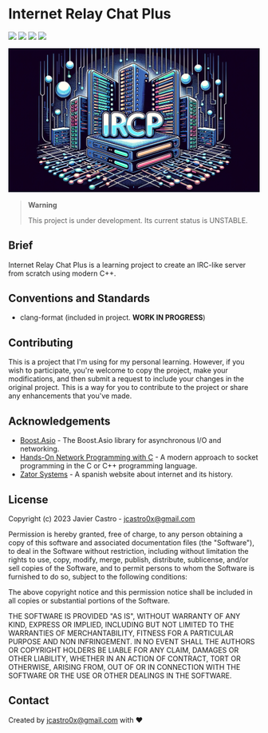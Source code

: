 # Internet Relay Chat Plus

![](https://img.shields.io/badge/Network%20Project-IRCP-green?style=plastic&logoWidth=200&logoHeight=50)
![](https://img.shields.io/badge/license-MIT-blue.svg)
![](https://github.com/jcastro0x/ircp/actions/workflows/win64-latest.yml/badge.svg)
![](https://github.com/jcastro0x/ircp/actions/workflows/ubuntu-latest.yml/badge.svg)

![header.png](header.png)


> **Warning**
>
> This project is under development. Its current status is UNSTABLE.

## Brief
Internet Relay Chat Plus is a learning project to create an IRC-like server from scratch using modern C++.

## Conventions and Standards
- clang-format (included in project. **WORK IN PROGRESS**)

## Contributing

This is a project that I'm using for my personal learning. However, if you wish to participate, you're welcome to copy 
the project, make your modifications, and then submit a request to include your changes in the original project. This is
a way for you to contribute to the project or share any enhancements that you've made.

## Acknowledgements

- [Boost.Asio](https://www.boost.org/doc/libs/1_77_0/doc/html/boost_asio.html) - The Boost.Asio library for asynchronous I/O and networking.
- [Hands-On Network Programming with C](https://handsonnetworkprogramming.com/) - A modern approach to socket programming in the C or C++ programming language.
- [Zator Systems](https://www.zator.com/Internet/index.htm) - A spanish website about internet and its history.

## License
Copyright (c) 2023 Javier Castro - jcastro0x@gmail.com

Permission is hereby granted, free of charge, to any person obtaining
a copy of this software and associated documentation files (the
"Software"), to deal in the Software without restriction, including
without limitation the rights to use, copy, modify, merge, publish,
distribute, sublicense, and/or sell copies of the Software, and to
permit persons to whom the Software is furnished to do so, subject to
the following conditions:

The above copyright notice and this permission notice shall be
included in all copies or substantial portions of the Software.

THE SOFTWARE IS PROVIDED "AS IS", WITHOUT WARRANTY OF ANY KIND,
EXPRESS OR IMPLIED, INCLUDING BUT NOT LIMITED TO THE WARRANTIES OF
MERCHANTABILITY, FITNESS FOR A PARTICULAR PURPOSE AND
NON INFRINGEMENT. IN NO EVENT SHALL THE AUTHORS OR COPYRIGHT HOLDERS BE
LIABLE FOR ANY CLAIM, DAMAGES OR OTHER LIABILITY, WHETHER IN AN ACTION
OF CONTRACT, TORT OR OTHERWISE, ARISING FROM, OUT OF OR IN CONNECTION
WITH THE SOFTWARE OR THE USE OR OTHER DEALINGS IN THE SOFTWARE.

## Contact
Created by jcastro0x@gmail.com with ❤️
